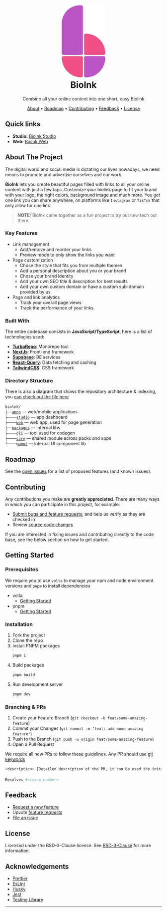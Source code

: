 <h1 align="center">
  <a href="http://www.biolnk.me">
    <img src="./apps/studio/src/assets/images/biolnk.png" alt="Biolnk branding" />
  </a>
  <br />
  Biolnk
  <br />
</h1>
<p align="center">Combine all your online content into one short, easy Biolink
</p>

<p align="center">
  <a href="#about-the-project">About</a> •
  <a href="#roadmap">Roadmap</a> •
  <a href="#contributing">Contributing</a> •
  <a href="#feedback">Feedback</a> •
  <a href="#license">License</a>
</p>

<!-- Links -->

## Quick links

- **Studio:** [Biolnk Studio](https://app.biolnk.me)
- **Web:** [Biolnk Web](https://biolnk.me/)

<!-- ABOUT THE PROJECT -->

## About The Project

The digital world and social media is dictating our lives nowadays, we need means to promote and advertise ourselves and our work.

**Biolnk** lets you create beautiful pages filled with links to all your online content with just a few taps. Customize your biolink page to fit your brand with your logo, the right colors, background image and much more. You get one link you can share anywhere, on platforms like `Instagram` or `TikTok` that only allow for one link.

> **NOTE:** Biolnk came together as a fun project to try out new tech out there.

### Key Features

- Link management
  - Add/remove and reorder your links
  - Preview mode to only show the links you want
- Page customization
  - Chose the style that fits you from multiple themes
  - Add a personal description about you or your brand
  - Chose your brand identity
  - Add your own SEO title & description for best results
  - Add your own custom domain or have a custom sub-domain provided by us
- Page and link analytics
  - Track your overall page views
  - Track the performance of your links

### Built With

The entire codebase consists in **JavaScript/TypeScript**, here is a list of technologies used:

- **[TurboRepo](https://turborepo.org/)**: Monorepo tool
- **[NextJs](https://nextjs.org/)**: Front-end framework
- **[Supabase](https://supabase.com/)**: BE services
- **[React-Query](https://react-query.tanstack.com/)**: Data fetching and caching
- **[TailwindCSS](https://tailwindcss.com/)**: CSS framework

### Directory Structure

There is also a diagram that shows the repository architecture & indexing, you [can check out the file here](https://www.figma.com/file/bhRxnWHj0PG4BFBQNVeNIc/Biolnk-Repository-Architecture?node-id=0%3A1)

`biolnk/`<br>
`├──`[`apps`](./apps) — web/mobile applications<br>
`├────`[`studio`](./apps/studio) — app dashboard<br>
`├────`[`web`](./apps/web) — web app, used for page generation<br>
`├──`[`packages`](./packages) — internal libs<br>
`├────`[`cli`](./packages/cli) — tool used for codegen<br>
`├────`[`core`](./packages/core) — shared module across packs and apps<br>
`└────`[`gamut`](./packages/gamut) — internal UI component lib<br>

<!-- ROADMAP -->

## Roadmap

See the [open issues](https://github.com/Kerosz/biolnk/issues) for a list of proposed features (and known issues).

<!-- CONTRIBUTING -->

## Contributing

Any contributions you make are **greatly appreciated**. There are many ways in which you can participate in this project, for example:

- [Submit bugs and feature requests](https://github.com/Kerosz/biolnk/issues/new/choose), and help us verify as they are checked in
- Review [source code changes](https://github.com/Kerosz/biolnk/pulls)

If you are interested in fixing issues and contributing directly to the code base, see the below section on how to get started.

<!-- GETTING-STARTED -->

## Getting Started

### Prerequisites

We require you to use `volta` to manage your npm and node environment versions and `pnpm` to install dependencies

- volta
  - [Getting Started](https://docs.volta.sh/guide/getting-started)
- pnpm
  - [Getting Started](https://pnpm.io/installation)

### Installation

1. Fork the project
2. Clone the repo
3. Install PNPM packages
   ```sh
   pnpm i
   ```
4. Build packages
   ```sh
   pnpm build
   ```
5. Run development server
   ```sh
   pnpm dev
   ```

### Branching & PRs

1. Create your Feature Branch (`git checkout -b feat/some-amazing-feature`)
2. Commit your Changes (`git commit -m "feat: add some amazing feature"`)
3. Push to the Branch (`git push -u origin feat/some-amazing-feature`)
4. Open a Pull Request

We require all new PRs to follow these guidelines. Any PR should use [git keywords](https://docs.github.com/en/enterprise-server@3.0/github/writing-on-github/working-with-advanced-formatting/using-keywords-in-issues-and-pull-requests)

```sh
<description> [Detailed description of the PR, it can be used the initial issue description]

Resolves #<issue_number>
```

## Feedback

- [Request a new feature](https://github.com/Kerosz/biolnk/issues/new?assignees=&labels=feature-request&template=feature_request.md&title=%5BRequest%5D+My+feature+request+title)
- Upvote [feature requests](https://github.com/Kerosz/biolnk/labels/feature-request)
- [File an issue](https://github.com/Kerosz/biolnk/issues/new/choose)

## License

Licensed under the BSD-3-Clause license. See [BSD-3-Clause](LICENSE) for more information.

<!-- ACKNOWLEDGEMENTS -->

## Acknowledgements

- [Prettier](https://prettier.io/)
- [EsLint](https://eslint.org/)
- [Husky](https://typicode.github.io/husky/)
- [Jest](https://jestjs.io/)
- [Testing Library](https://testing-library.com/)

---
